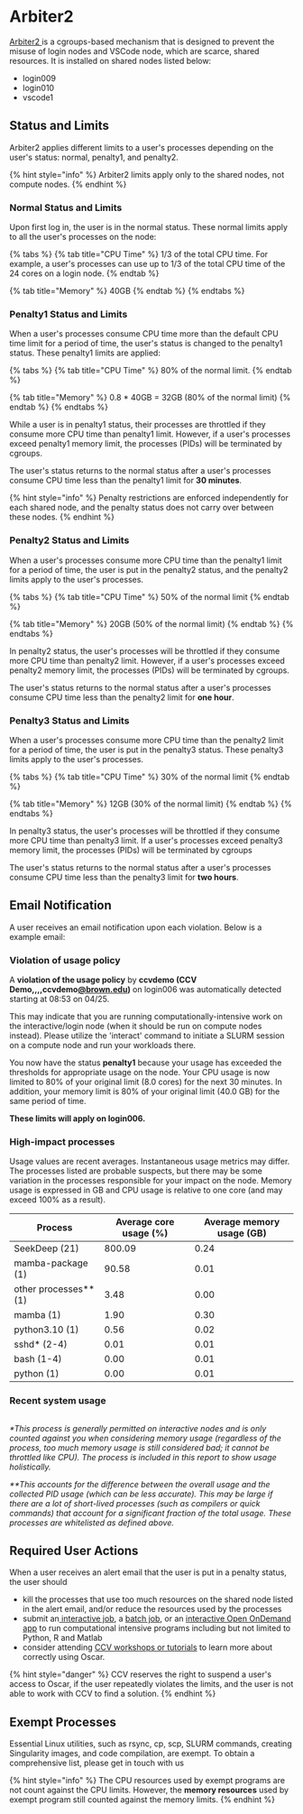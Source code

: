 # Arbiter2

[Arbiter2 ](https://github.com/CHPC-UofU/arbiter2)is a cgroups-based mechanism that is designed to prevent the misuse of login nodes and VSCode node, which are scarce, shared resources. It is installed on shared nodes listed below:

* login009
* login010
* vscode1

## Status and Limits

Arbiter2 applies different limits to a user's processes depending on the user's status: normal, penalty1, and penalty2.

{% hint style="info" %}
Arbiter2 limits apply only to the shared nodes, not compute nodes.
{% endhint %}

### Normal Status and Limits

Upon first log in, the user is in the normal status. These normal limits apply to all the user's processes on the node:

{% tabs %}
{% tab title="CPU Time" %}
1/3 of the total CPU time. For example, a user's processes can use up to 1/3 of the total CPU time of the 24 cores on a login node.&#x20;
{% endtab %}

{% tab title="Memory" %}
40GB
{% endtab %}
{% endtabs %}

### Penalty1 Status and Limits

When a user's processes consume CPU time more than the default CPU time limit for a period of time, the user's status is changed to the penalty1 status. These penalty1 limits are applied:&#x20;

{% tabs %}
{% tab title="CPU Time" %}
80% of the normal limit.&#x20;
{% endtab %}

{% tab title="Memory" %}
0.8 \* 40GB = 32GB (80% of the normal limit)
{% endtab %}
{% endtabs %}

While a user is in penalty1 status, their processes are throttled if they consume more CPU time than penalty1 limit. However, if a user's processes exceed penalty1 memory limit, the processes (PIDs) will be terminated by cgroups.

The user's status returns to the normal status after a user's processes consume CPU time less than the penalty1 limit for **30 minutes**.

{% hint style="info" %}
Penalty restrictions are enforced independently for each shared node, and the penalty status does not carry over between these nodes.
{% endhint %}

### Penalty2 Status and Limits

When a user's processes consume more CPU time than the penalty1 limit for a period of time, the user is put in the penalty2 status, and the penalty2 limits apply to the user's processes.

{% tabs %}
{% tab title="CPU Time" %}
50% of the normal limit
{% endtab %}

{% tab title="Memory" %}
20GB (50% of the normal limit)
{% endtab %}
{% endtabs %}

In penalty2 status, the user's processes will be throttled if they consume more CPU time than penalty2 limit. However, if a user's processes exceed penalty2 memory limit, the processes (PIDs) will be terminated by cgroups.

The user's status returns to the normal status after a user's processes consume CPU time less than the penalty2 limit for **one hour**.

### Penalty3 Status and Limits

When a user's processes consume more CPU time than the penalty2 limit for a period of time, the user is put in the penalty3 status. These penalty3 limits apply to the user's processes.&#x20;

{% tabs %}
{% tab title="CPU Time" %}
30% of the normal limit
{% endtab %}

{% tab title="Memory" %}
12GB (30% of the normal limit)
{% endtab %}
{% endtabs %}

In penalty3 status, the user's processes will be throttled if they consume more CPU time than penalty3 limit. If a user's processes exceed penalty3 memory limit, the processes (PIDs) will be terminated by cgroups

The user's status returns to the normal status after a user's processes consume CPU time less than the penalty3 limit for **two hours**.

## Email Notification

A user receives an email notification upon each violation. Below is a example email:

### Violation of usage policy

A **violation of the usage policy** by **ccvdemo (CCV Demo,,,,ccvdemo**[**@brown.edu**](mailto:kevin_wamae@brown.edu)**)** on login006 was automatically detected starting at 08:53 on 04/25.

This may indicate that you are running computationally-intensive work on the interactive/login node (when it should be run on compute nodes instead). Please utilize the 'interact' command to initiate a SLURM session on a compute node and run your workloads there.

You now have the status **penalty1** because your usage has exceeded the thresholds for appropriate usage on the node. Your CPU usage is now limited to 80% of your original limit (8.0 cores) for the next 30 minutes. In addition, your memory limit is 80% of your original limit (40.0 GB) for the same period of time.

**These limits will apply on login006.**

### High-impact processes

Usage values are recent averages. Instantaneous usage metrics may differ. The processes listed are probable suspects, but there may be some variation in the processes responsible for your impact on the node. Memory usage is expressed in GB and CPU usage is relative to one core (and may exceed 100% as a result).

| Process                 | Average core usage (%) | Average memory usage (GB) |
| ----------------------- | ---------------------- | ------------------------- |
| SeekDeep (21)           | 800.09                 | 0.24                      |
| mamba-package (1)       | 90.58                  | 0.01                      |
| other processes\*\* (1) | 3.48                   | 0.00                      |
| mamba (1)               | 1.90                   | 0.30                      |
| python3.10 (1)          | 0.56                   | 0.02                      |
| sshd\* (2-4)            | 0.01                   | 0.01                      |
| bash (1-4)              | 0.00                   | 0.01                      |
| python (1)              | 0.00                   | 0.01                      |

### Recent system usage

<figure><img src="../../.gitbook/assets/arbiter2img.png" alt=""><figcaption></figcaption></figure>

_\*This process is generally permitted on interactive nodes and is only counted against you when considering memory usage (regardless of the process, too much memory usage is still considered bad; it cannot be throttled like CPU). The process is included in this report to show usage holistically._

_\*\*This accounts for the difference between the overall usage and the collected PID usage (which can be less accurate). This may be large if there are a lot of short-lived processes (such as compilers or quick commands) that account for a significant fraction of the total usage. These processes are whitelisted as defined above._

## Required User Actions

When a user receives an alert email that the user is put in a penalty status, the user should

* kill the processes that use too much resources on the shared node listed in the alert email, and/or reduce the resources used by the processes
* submit an[ interactive job](../../submitting-jobs/interact.md), a [batch job](../../submitting-jobs/batch.md), or an [interactive Open OnDemand app](../open-ondemand/interactive-apps-on-ood.md) to run computational intensive programs including but not limited to Python, R and Matlab
* consider attending [CCV workshops or tutorials](https://events.brown.edu/ccv/all) to learn more about correctly using Oscar.

{% hint style="danger" %}
CCV reserves the right to suspend a user's access to Oscar, if the user repeatedly violates the limits, and the user is not able to work with CCV to find a solution.&#x20;
{% endhint %}

## Exempt Processes

Essential Linux utilities, such as rsync, cp, scp, SLURM commands, creating Singularity images, and code compilation, are exempt. To obtain a comprehensive list, please get in touch with us

{% hint style="info" %}
The CPU resources used by exempt programs are not count against the CPU limits. However, the **memory resources** used by exempt program still counted against the memory limits.
{% endhint %}


